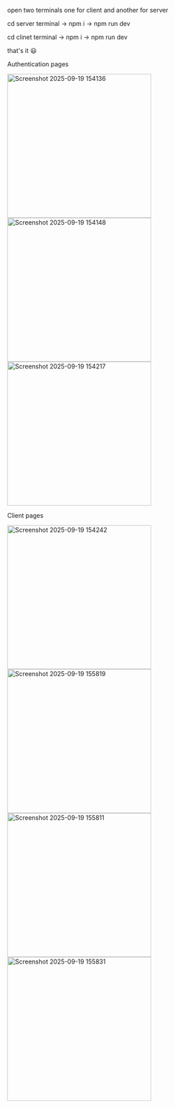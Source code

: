 open two terminals one for client and another for server

cd server terminal -> npm i -> npm run dev

cd clinet terminal -> npm i -> npm run dev

that's it 😃

Authentication pages 

<img width="330" alt="Screenshot 2025-09-19 154136" src="https://github.com/user-attachments/assets/bab3293c-3295-41cf-b568-159f9e7935ba" />
<img width="330" alt="Screenshot 2025-09-19 154148" src="https://github.com/user-attachments/assets/74cae3b3-ae3f-4c73-bfcb-fe516d10434e" />
<img width="330" alt="Screenshot 2025-09-19 154217" src="https://github.com/user-attachments/assets/34a3588c-2579-4728-a4d8-12635c61ac7a" />

Client pages

<img width="330" alt="Screenshot 2025-09-19 154242" src="https://github.com/user-attachments/assets/b141d00f-e858-4ae1-866b-2a7c83093354" />
<img width="330" alt="Screenshot 2025-09-19 155819" src="https://github.com/user-attachments/assets/e3b3b4cb-ca7d-4551-90c8-f0f12e270a27" />
<img width="330" alt="Screenshot 2025-09-19 155811" src="https://github.com/user-attachments/assets/f25fefb9-7f79-4687-ad27-a0cf32aad50f" />
<img width="330" alt="Screenshot 2025-09-19 155831" src="https://github.com/user-attachments/assets/f43ac812-df86-4d1d-aaf9-14181830d44a" />
